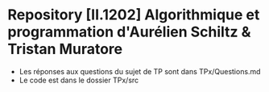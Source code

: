 # Repository [II.1202] Algorithmique et programmation d'Aurélien Schiltz & Tristan Muratore

- Les réponses aux questions du sujet de TP sont dans TPx/Questions.md
- Le code est dans le dossier TPx/src


